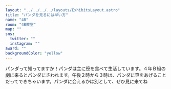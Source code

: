 ```yaml
---
layout: "../../../../layouts/ExhibitsLayout.astro"
title: "パンダを見るには早い方"
name: "4B"
room: "4B教室"
map: ""
sns:
  twitter: ""
  instagram: ""
award: ""
backgroundColor: "yellow"
---
```


パンダって知ってますか！パンダは主に笹を食べて生活しています。４年Ｂ組の劇に来るとパンダにさわれます。午後２時から３時は、パンダに笹をあげることだってできちゃいます。パンダに会えるかは別として、ぜひ見に来てね

